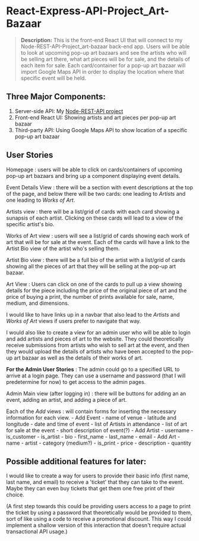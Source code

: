 # React-Express-API-Project_Art-Bazaar

> **Description:** This is the front-end React UI that will connect to my Node-REST-API-Project_art-bazaar back-end app. Users will be able to look at upcoming pop-up art bazaars and see the artists who will be selling art there, what art pieces will be for sale, and the details of each item for sale. Each card/container for a pop-up art bazaar will import Google Maps API in order to display the location where that specific event will be held.



## Three Major Components:
1. Server-side API: My [Node-REST-API project](https://github.com/tri-be/Node-REST-API-Project_art-bazaar)
2. Front-end React UI: Showing artists and art pieces per pop-up art bazaar
3. Third-party API: Using Google Maps API to show location of a specific pop-up art bazaar

## User Stories
Homepage
: users will be able to click on cards/containers of upcoming pop-up art bazaars and bring up a component displaying event details.

Event Details View
: there will be a section with event descriptions at the top of the page, and below there will be two cards: one leading to *Artists* and one leading to *Works of Art*.

Artists view
: there will be a list/grid of cards with each card showing a sunapsis of each artist. Clicking on these cards will lead to a view of the specific artist's bio.

Works of Art view
: users will see a list/grid of cards showing each work of art that will be for sale at the event. Each of the cards will have a link to the Artist Bio view of the artist who's selling them.

Artist Bio view
: there will be a full bio of the artist with a list/grid of cards showing all the pieces of art that they will be selling at the pop-up art bazaar.

Art View
: Users can click on one of the cards to pull up a view showing details for the piece including the price of the original piece of art and the price of buying a print, the number of prints available for sale, name, medium, and dimensions.

I would like to have links up in a navbar that also lead to the *Artists* and *Works of Art* views if users prefer to navigate that way.

I would also like to create a view for an admin user who will be able to login and add artists and pieces of art to the website. They could theoretically receive submissions from artists who wish to sell art at the event, and then they would upload the details of artists who have been accepted to the pop-up art bazaar as well as the details of their works of art.

**For the Admin User Stories**
: The admin could go to a specified URL to arrive at a login page. They can use a username and password (that I will predetermine for now) to get access to the admin pages.

Admin Main view (after logging in)
: there will be buttons for adding an an event, adding an artist, and adding a piece of art.

Each of the *Add* views
: will contain forms for inserting the necessary information for each view.
	- Add Event
		- name of venue
		- latitude and longitude
		- date and time of event
		- list of Artists in attendance
		- list of art for sale at the event
		- short description of event(?)
	- Add Artist
		- username
		- is_customer
		- is_artist
		- bio
		- first_name
		- last_name
		- email
	- Add Art
		- name
		- artist
		- category (medium?)
		- is_print
		- price
		- description
		- quantity

## Possible additional features for later:
I would like to create a way for users to provide their basic info (first name, last name, and email) to receive a 'ticket' that they can take to the event. Maybe they can even buy tickets that get them one free print of their choice.

(A first step towards this could be providing users access to a page to print the ticket by using a password that theoretically would be provided to them, sort of like using a code to receive a promotional discount. This way I could implement a shallow version of this interaction that doesn't require actual transactional API usage.)




